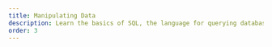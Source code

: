 ```yaml
---
title: Manipulating Data
description: Learn the basics of SQL, the language for querying databases.
order: 3
---
```

